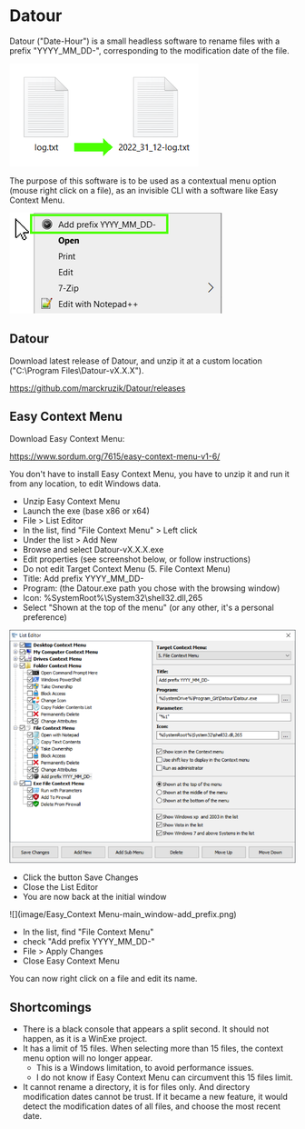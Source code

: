 # Datour
Datour ("Date-Hour") is a small headless software to rename files with a prefix "YYYY_MM_DD-", corresponding to the modification date of the file.

![](image/before_after.png)

The purpose of this software is to be used as a contextual menu option (mouse right click on a file), as an invisible CLI with a software like Easy Context Menu.

![](image/contextual_menu.png)

## Datour
Download latest release of Datour, and unzip it at a custom location ("C:\Program Files\Datour-vX.X.X").

https://github.com/marckruzik/Datour/releases

## Easy Context Menu
Download Easy Context Menu:

https://www.sordum.org/7615/easy-context-menu-v1-6/

You don't have to install Easy Context Menu, you have to unzip it and run it from any location, to edit Windows data.

* Unzip Easy Context Menu
* Launch the exe (base x86 or x64)
* File > List Editor
* In the list, find "File Context Menu" > Left click
* Under the list > Add New
* Browse and select Datour-vX.X.X.exe
* Edit properties (see screenshot below, or follow instructions)
* Do not edit Target Context Menu (5. File Context Menu)
* Title: Add prefix YYYY_MM_DD-
* Program: (the Datour.exe path you chose with the browsing window)
* Icon: %SystemRoot%\System32\shell32.dll,265
* Select "Shown at the top of the menu" (or any other, it's a personal preference)

![](image/Easy_Context_Menu-List_Editor.png)

* Click the button Save Changes
* Close the List Editor
* You are now back at the initial window

![](image/Easy_Context Menu-main_window-add_prefix.png)

* In the list, find "File Context Menu"
* check "Add prefix YYYY_MM_DD-"
* File > Apply Changes
* Close Easy Context Menu

You can now right click on a file and edit its name.

## Shortcomings
* There is a black console that appears a split second. It should not happen, as it is a WinExe project.
* It has a limit of 15 files. When selecting more than 15 files, the context menu option will no longer appear.
  * This is a Windows limitation, to avoid performance issues.
  * I do not know if Easy Context Menu can circumvent this 15 files limit.
* It cannot rename a directory, it is for files only. And directory modification dates cannot be trust. If it became a new feature, it would detect the modification dates of all files, and choose the most recent date.
